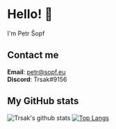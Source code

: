 # Hello! 👋
I'm Petr Šopf

## Contact me
**Email**: petr@sopf.eu  
**Discord**: Trsak#9156

## My GitHub stats
![Trsak's github stats](https://github-readme-stats.vercel.app/api?username=Trsak&show_icons=true&theme=dark)
[![Top Langs](https://github-readme-stats.vercel.app/api/top-langs/?username=Trsak&layout=compact&theme=dark)](https://github.com/anuraghazra/github-readme-stats)
